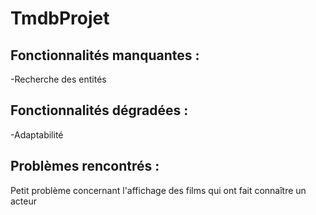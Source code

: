 # TmdbProjet

## Fonctionnalités manquantes :
-Recherche des entités

## Fonctionnalités dégradées : 
-Adaptabilité


## Problèmes rencontrés :
Petit problème concernant l'affichage des films qui ont fait connaître un acteur
